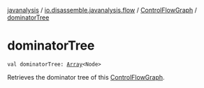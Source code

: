 [javanalysis](../../index.md) / [io.disassemble.javanalysis.flow](../index.md) / [ControlFlowGraph](index.md) / [dominatorTree](./dominator-tree.md)

# dominatorTree

`val dominatorTree: `[`Array`](https://kotlinlang.org/api/latest/jvm/stdlib/kotlin/-array/index.html)`<Node>`

Retrieves the dominator tree of this [ControlFlowGraph](index.md).


